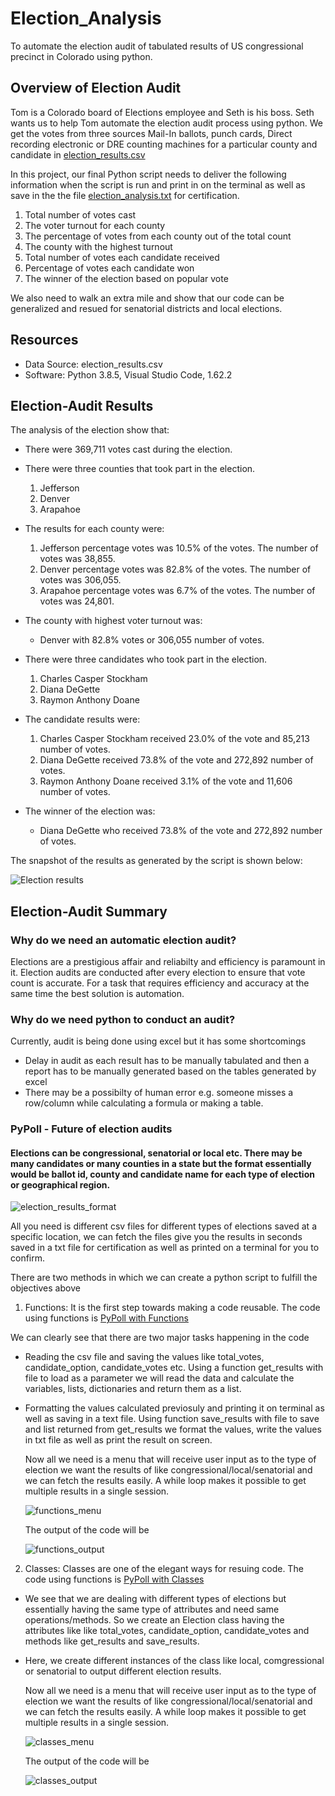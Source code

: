 # Election_Analysis
To automate the election audit of tabulated results of US congressional precinct in Colorado using python.

## Overview of Election Audit
Tom is a Colorado board of Elections employee and Seth is his boss. Seth wants us to help Tom automate the election audit process using python. We get the votes from three sources Mail-In ballots, punch cards, Direct recording electronic  or DRE counting machines for a particular county and candidate in [election_results.csv](https://github.com/sucharita1/Election_Analysis/blob/e2f21aa2fc722a4e4baec40cf72c8ad6baafc808/Resources/local_election_results.csv) 


In this project, our final Python script needs to deliver the following information when the script is run and print in on the terminal as well as save in the the file [election_analysis.txt](https://github.com/sucharita1/Election_Analysis/blob/e2f21aa2fc722a4e4baec40cf72c8ad6baafc808/analysis/election_analysis.txt) for certification.

1. Total number of votes cast
2. The voter turnout for each county
3. The percentage of votes from each county out of the total count
4. The county with the highest turnout
5. Total number of votes each candidate received
6. Percentage of votes each candidate won
7. The winner of the election based on popular vote

We also need to walk an extra mile and show that our code can be generalized and resued for senatorial districts and local elections.

## Resources
* Data Source: election_results.csv
* Software: Python 3.8.5, Visual Studio Code, 1.62.2

## Election-Audit Results
The analysis of the election show that:

* There were 369,711 votes cast during the election.

* There were three counties that took part in the election.
    1. Jefferson
    2. Denver
    3. Arapahoe

* The results for each county were:
    1. Jefferson percentage votes was 10.5% of the votes. The number of votes was 38,855.
    2. Denver percentage votes was 82.8% of the votes. The number of votes was 306,055.
    3. Arapahoe percentage votes was 6.7% of the votes. The number of votes was 24,801.

* The county with highest voter turnout was:
    * Denver with 82.8% votes or 306,055 number of votes.

* There were three candidates who took part in the election.
    1. Charles Casper Stockham
    2. Diana DeGette
    3. Raymon Anthony Doane

* The candidate results were:
    1. Charles Casper Stockham received 23.0% of the vote and 85,213 number of votes.
    2. Diana DeGette received 73.8% of the vote and 272,892 number of votes.
    3. Raymon Anthony Doane received 3.1% of the vote and 11,606 number of votes.

* The winner of the election was:
    * Diana DeGette who received 73.8% of the vote and 272,892 number of votes.

The snapshot of the results as generated by the script is shown below:

![Election results](https://github.com/sucharita1/Election_Analysis/blob/e2f21aa2fc722a4e4baec40cf72c8ad6baafc808/Resources/election_results.png?raw=true)

## Election-Audit Summary

### Why do we need an automatic election audit?
Elections are a prestigious affair and reliabilty and efficiency is paramount in it. Election audits are conducted after every election to ensure that vote count is accurate. For a task that requires efficiency and accuracy at the same time the best solution is automation.

### Why do we need python to conduct an audit?
Currently, audit is being done using excel but it has some shortcomings
* Delay in audit as each result has to be manually tabulated and then a report has to be manually generated based on the tables generated by excel
* There may be a possibilty of human error e.g. someone misses a row/column while calculating a formula or making a table.

### PyPoll - Future of election audits

#### Elections can be congressional, senatorial or local etc. There may be many candidates or many counties in a state but the format essentially would be ballot id, county and candidate name for each type of election  or geographical region.

![election_results_format](https://github.com/sucharita1/Election_Analysis/blob/e2f21aa2fc722a4e4baec40cf72c8ad6baafc808/Resources/election_results_format.png?raw=true)

All you need is different csv files for different types of elections saved at a specific location, we can fetch the files give you the results in seconds saved in a txt file for certification as well as printed on a terminal for you to confirm.

There are two methods in which we can create a python script to fulfill the objectives above
1. Functions: It is the first step towards making a code reusable. The code using functions is [PyPoll with Functions](https://github.com/sucharita1/Election_Analysis/blob/e2f21aa2fc722a4e4baec40cf72c8ad6baafc808/PyPoll_Challenge_functions.py)

We can clearly see that there are two major tasks happening in the code
* Reading the csv file and saving the values like total_votes, candidate_option, candidate_votes etc. Using a function get_results with file to load as a parameter we will read the data and calculate the variables, lists, dictionaries and return them as a list.
* Formatting the values calculated previosuly and printing it on terminal as well as saving in a text file. Using  function save_results with file to save and list returned from get_results we format the values, write the values in txt file as well as print the result on screen.

   Now all we need is a menu that will receive user input as to the type of election we want the results of like congressional/local/senatorial and we can fetch the results easily. A while loop makes it possible to get multiple results in a single session.
   
   ![functions_menu](https://github.com/sucharita1/Election_Analysis/blob/e2f21aa2fc722a4e4baec40cf72c8ad6baafc808/Resources/functions_menu.png?raw=true)
   
   The output of the code will be  
   
   ![functions_output](https://github.com/sucharita1/Election_Analysis/blob/e2f21aa2fc722a4e4baec40cf72c8ad6baafc808/Resources/functions_output.png?raw=true)
        
2. Classes:  Classes are one of the elegant ways for resuing code. The code using functions is [PyPoll with Classes](https://github.com/sucharita1/Election_Analysis/blob/e2f21aa2fc722a4e4baec40cf72c8ad6baafc808/PyPoll_Challenge_classes.py)
* We see that we are dealing with different types of elections but essentially having the same type of attributes and need same operations/methods. So we create an Election class having the attributes like like total_votes, candidate_option, candidate_votes and methods like get_results and save_results.
* Here, we create different instances of the class like local, comgressional or senatorial to output different election results.

   Now all we need is a menu that will receive user input as to the type of election we want the results of like congressional/local/senatorial and we can fetch the results easily. A while loop makes it possible to get multiple results in a single session.
        
   ![classes_menu](https://github.com/sucharita1/Election_Analysis/blob/e2f21aa2fc722a4e4baec40cf72c8ad6baafc808/Resources/classes_menu.png?raw=true)
   
   The output of the code will be  
   
   ![classes_output](https://github.com/sucharita1/Election_Analysis/blob/e2f21aa2fc722a4e4baec40cf72c8ad6baafc808/Resources/classes_output.png?raw=true)

   








